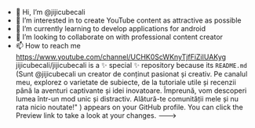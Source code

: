 - 👋 Hi, I’m @jijicubecali
- 👀 I’m interested in to create YouTube content as attractive as possible
- 🌱 I’m currently learning to develop applications for android
- 💞️ I’m looking to collaborate on with professional content creator
- 📫 How to reach me https://www.youtube.com/channel/UCHK0ScWKnyTjfFiZiIUAKyg
jijicubecali/jijicubecali is a ✨ special ✨ repository because its `README.md` (Sunt @jijicubecali un creator de conținut pasionat și creativ. Pe canalul meu, explorez o varietate de subiecte, de la tutoriale utile și recenzii până la aventuri captivante și idei inovatoare. Împreună, vom descoperi lumea într-un mod unic și distractiv. Alătură-te comunității mele și nu rata nicio noutate!"
) appears on your GitHub profile.
You can click the Preview link to take a look at your changes.
--->

